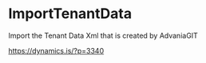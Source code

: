 # ImportTenantData
Import the Tenant Data Xml that is created by AdvaniaGIT

https://dynamics.is/?p=3340
